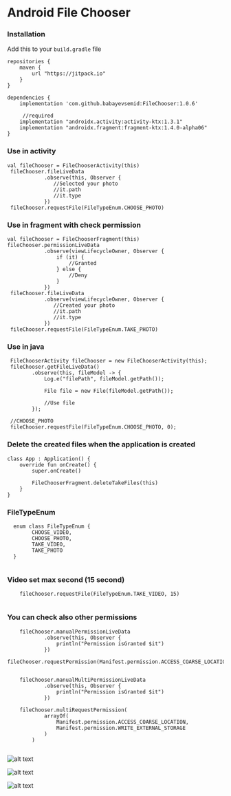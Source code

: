 # Android File Chooser 

### Installation

Add this to your ```build.gradle``` file

```
repositories {
    maven {
        url "https://jitpack.io"
    }
}

dependencies {
    implementation 'com.github.babayevsemid:FileChooser:1.0.6'
     
     //required 
    implementation "androidx.activity:activity-ktx:1.3.1"
    implementation "androidx.fragment:fragment-ktx:1.4.0-alpha06"
}
```
### Use in activity

```
val fileChooser = FileChooserActivity(this) 
 fileChooser.fileLiveData
            .observe(this, Observer {
               //Selected your photo
               //it.path
               //it.type
            })
 fileChooser.requestFile(FileTypeEnum.CHOOSE_PHOTO)

``` 

### Use in fragment with check permission

```
val fileChooser = FileChooserFragment(this)
fileChooser.permissionLiveData
            .observe(viewLifecycleOwner, Observer {
                if (it) {
                    //Granted
                } else {
                    //Deny
                }
            })
 fileChooser.fileLiveData
            .observe(viewLifecycleOwner, Observer {
               //Created your photo
               //it.path
               //it.type
            })
 fileChooser.requestFile(FileTypeEnum.TAKE_PHOTO)

``` 
### Use in java

```
 FileChooserActivity fileChooser = new FileChooserActivity(this);
 fileChooser.getFileLiveData()
        .observe(this, fileModel -> {
            Log.e("filePath", fileModel.getPath());

            File file = new File(fileModel.getPath());

            //Use file
        });

 //CHOOSE_PHOTO
 fileChooser.requestFile(FileTypeEnum.CHOOSE_PHOTO, 0);
``` 

### Delete the created files when the application is created
```
class App : Application() {
    override fun onCreate() {
        super.onCreate()

        FileChooserFragment.deleteTakeFiles(this)
    }
}
```

### FileTypeEnum

``` 
  enum class FileTypeEnum {
        CHOOSE_VIDEO,
        CHOOSE_PHOTO,
        TAKE_VIDEO,
        TAKE_PHOTO
  }
        
```

### Video set max second (15 second)

``` 
    fileChooser.requestFile(FileTypeEnum.TAKE_VIDEO, 15)
        
```

### You can check also other permissions

``` 
    fileChooser.manualPermissionLiveData
            .observe(this, Observer {
                println("Permission isGranted $it")
            })
    fileChooser.requestPermission(Manifest.permission.ACCESS_COARSE_LOCATION)
        
```


``` 
    fileChooser.manualMultiPermissionLiveData
            .observe(this, Observer {
                println("Permission isGranted $it")
            })
            
    fileChooser.multiRequestPermission(
            arrayOf(
                Manifest.permission.ACCESS_COARSE_LOCATION,
                Manifest.permission.WRITE_EXTERNAL_STORAGE
            )
        )
        
```

![alt text](screenshots/screenshot1.jpeg)

![alt text](screenshots/screenshot2.jpeg)

![alt text](screenshots/screenshot3.jpeg)
 
